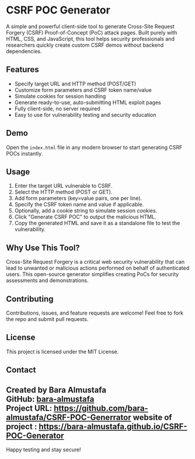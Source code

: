 # CSRF POC Generator

A simple and powerful client-side tool to generate Cross-Site Request Forgery (CSRF) Proof-of-Concept (PoC) attack pages. Built purely with HTML, CSS, and JavaScript, this tool helps security professionals and researchers quickly create custom CSRF demos without backend dependencies.

## Features

- Specify target URL and HTTP method (POST/GET)
- Customize form parameters and CSRF token name/value
- Simulate cookies for session handling
- Generate ready-to-use, auto-submitting HTML exploit pages
- Fully client-side, no server required
- Easy to use for vulnerability testing and security education

## Demo

Open the `index.html` file in any modern browser to start generating CSRF POCs instantly.

## Usage

1. Enter the target URL vulnerable to CSRF.
2. Select the HTTP method (POST or GET).
3. Add form parameters (key=value pairs, one per line).
4. Specify the CSRF token name and value if applicable.
5. Optionally, add a cookie string to simulate session cookies.
6. Click "Generate CSRF POC" to output the malicious HTML.
7. Copy the generated HTML and save it as a standalone file to test the vulnerability.

## Why Use This Tool?

Cross-Site Request Forgery is a critical web security vulnerability that can lead to unwanted or malicious actions performed on behalf of authenticated users. This open-source generator simplifies creating PoCs for security assessments and demonstrations.

## Contributing

Contributions, issues, and feature requests are welcome! Feel free to fork the repo and submit pull requests.

## License

This project is licensed under the MIT License.

## Contact

Created by Bara Almustafa  
GitHub: [bara-almustafa](https://github.com/bara-almustafa)  
Project URL: https://github.com/bara-almustafa/CSRF-POC-Generrator
website of project : https://bara-almustafa.github.io/CSRF-POC-Generator
---

Happy testing and stay secure!
